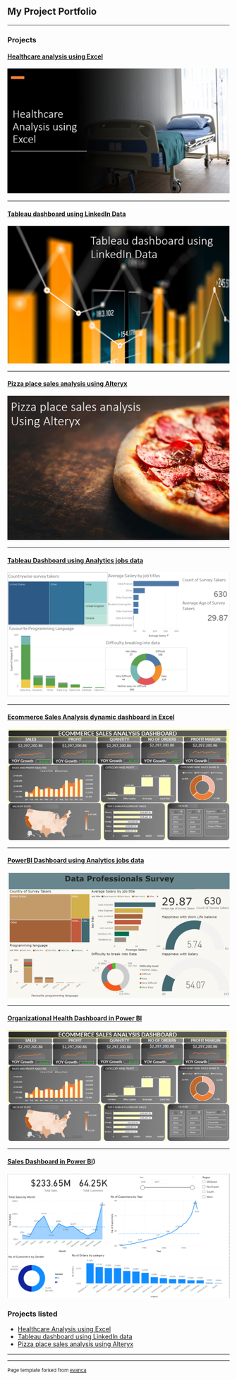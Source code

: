 ## My Project Portfolio

---

### Projects

#### [Healthcare analysis using Excel](https://medium.com/@deshpandeswati198/healthcare-analysis-using-excel-816597125f1b)
<img src="images/Screenshot 2023-01-26 063850.png"/>

---
#### [Tableau dashboard using LinkedIn Data](https://public.tableau.com/views/TableauDashboardusingLinkedInData/Dashboard1?:language=en-GB&:display_count=n&:origin=viz_share_link)
<img src="images/Screenshot 2023-01-29 163410.png"/>

---
#### [Pizza place sales analysis using Alteryx](https://medium.com/@deshpandeswati198/project-description-here-i-am-using-data-from-pizza-sales-company-to-analyze-the-trends-in-pizza-a35204138908)
<img src="images/Screenshot 2023-01-31 111329.png"/>

---
#### [Tableau Dashboard using Analytics jobs data](https://public.tableau.com/app/profile/swati.d5531/viz/Analyticsdashboard_16769295820400/Dashboard1)
<img src="images/Screenshot 2023-02-20 155524.png"/>

---
#### [Ecommerce Sales Analysis dynamic dashboard in Excel](https://youtu.be/sBxam-2ELgE)
<img src="images/Screenshot 2023-02-19 134334.png"/>

---
#### [PowerBI Dashboard using Analytics jobs data](https://medium.com/@deshpandeswati198/powerbi-dashboard-using-analytics-job-data-6e731f86c25f)
<img src="images/Screenshot 2023-04-05 150259.png"/>

---
#### [Organizational Health Dashboard in Power BI]([https://youtu.be/sBxam-2ELgE](https://medium.com/@deshpandeswati198/organization-health-dashboard-in-powerbi-676ef479db66))
<img src="images/Screenshot 2023-02-19 134334.png"/>

---
#### [Sales Dashboard in Power BI]([https://medium.com/@deshpandeswati198/sales-dashboard-in-power-bi-d779c8c781d9))
<img src="images/Screenshot 2024-06-13 140728.png"/>

### Projects listed

- [Healthcare Analysis using Excel](https://swatid26.github.io/project_1)
- [Tableau dashboard using LinkedIn data](https://public.tableau.com/views/TableauDashboardusingLinkedInData/Dashboard1?:language=en-GB&:display_count=n&:origin=viz_share_link)
- [Pizza place sales analysis using Alteryx](https://swatid26.github.io/project_3)

---


---
<p style="font-size:11px">Page template forked from <a href="https://github.com/evanca/quick-portfolio">evanca</a></p>
<!-- Remove above link if you don't want to attibute -->


